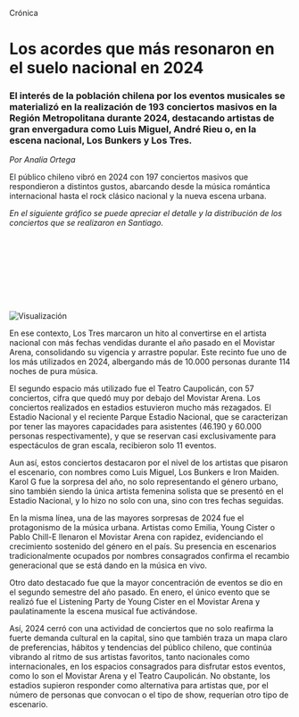Crónica

# Los acordes que más resonaron en el suelo nacional en 2024

### El interés de la población chilena por los eventos musicales se materializó en la realización de 193 conciertos masivos en la Región Metropolitana durante 2024, destacando artistas de gran envergadura como Luis Miguel, André Rieu o, en la escena nacional, Los Bunkers y Los Tres.

*Por Analía Ortega*

El público chileno vibró en 2024 con 197 conciertos masivos que respondieron a distintos gustos, abarcando desde la música romántica internacional hasta el rock clásico nacional y la nueva escena urbana.

*En el siguiente gráfico se puede apreciar el detalle y la distribución de los conciertos que se realizaron en Santiago.*

![Visualización](https://github.com/Antoapple/Trabajo.semestre/blob/main/Entrega_03/Ortega_Integrante_03_Conciertos_vis_03/Visualizaci%C3%B3n/vis_03.jpg)
![Visualización](C:/Users/anabe/Downloads/vis_03.html)

En ese contexto, Los Tres marcaron un hito al convertirse en el artista nacional con más fechas vendidas durante el año pasado en el Movistar Arena, consolidando su vigencia y arrastre popular. Este recinto fue uno de los más utilizados en 2024, albergando más de 10.000 personas durante 114 noches de pura música.

El segundo espacio más utilizado fue el Teatro Caupolicán, con 57 conciertos, cifra que quedó muy por debajo del Movistar Arena. Los conciertos realizados en estadios estuvieron mucho más rezagados. El Estadio Nacional y el reciente Parque Estadio Nacional, que se caracterizan por tener las mayores capacidades para asistentes (46.190 y 60.000 personas respectivamente), y que se reservan casi exclusivamente para espectáculos de gran escala, recibieron solo 11 eventos.

Aun así, estos conciertos destacaron por el nivel de los artistas que pisaron el escenario, con nombres como Luis Miguel, Los Bunkers e Iron Maiden. Karol G fue la sorpresa del año, no solo representando el género urbano, sino también siendo la única artista femenina solista que se presentó en el Estadio Nacional, y lo hizo no solo con una, sino con tres fechas seguidas.

En la misma línea, una de las mayores sorpresas de 2024 fue el protagonismo de la música urbana. Artistas como Emilia, Young Cister o Pablo Chill-E llenaron el Movistar Arena con rapidez, evidenciando el crecimiento sostenido del género en el país. Su presencia en escenarios tradicionalmente ocupados por nombres consagrados confirma el recambio generacional que se está dando en la música en vivo.

Otro dato destacado fue que la mayor concentración de eventos se dio en el segundo semestre del año pasado. En enero, el único evento que se realizó fue el Listening Party de Young Cister en el Movistar Arena y paulatinamente la escena musical fue activándose.

Así, 2024 cerró con una actividad de conciertos que no solo reafirma la fuerte demanda cultural en la capital, sino que también traza un mapa claro de preferencias, hábitos y tendencias del público chileno, que continúa vibrando al ritmo de sus artistas favoritos, tanto nacionales como internacionales, en los espacios consagrados para disfrutar estos eventos, como lo son el Movistar Arena y el Teatro Caupolicán. No obstante, los estadios supieron responder como alternativa para artistas que, por el número de personas que convocan o el tipo de show, requerían otro tipo de escenario.
